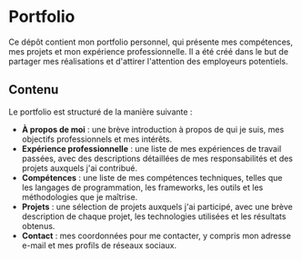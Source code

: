 # Portfolio
Ce dépôt contient mon portfolio personnel, qui présente mes compétences, mes projets et mon expérience professionnelle. Il a été créé dans le but de partager mes réalisations et d'attirer l'attention des employeurs potentiels.

## Contenu
Le portfolio est structuré de la manière suivante :

* **À propos de moi** : une brève introduction à propos de qui je suis, mes objectifs professionnels et mes intérêts.
* **Expérience professionnelle** : une liste de mes expériences de travail passées, avec des descriptions détaillées de mes responsabilités et des projets auxquels j'ai contribué.
* **Compétences** : une liste de mes compétences techniques, telles que les langages de programmation, les frameworks, les outils et les méthodologies que je maîtrise.
* **Projets** : une sélection de projets auxquels j'ai participé, avec une brève description de chaque projet, les technologies utilisées et les résultats obtenus.
* **Contact** : mes coordonnées pour me contacter, y compris mon adresse e-mail et mes profils de réseaux sociaux.
